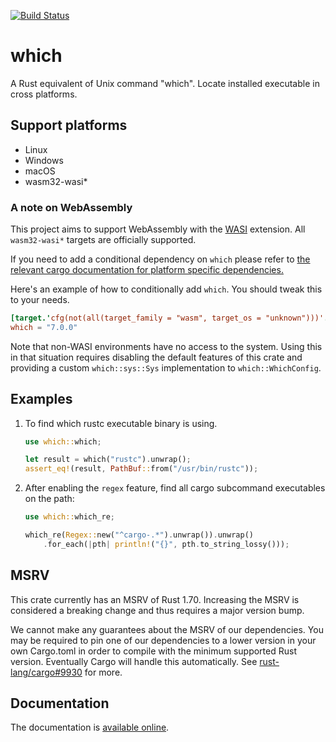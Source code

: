 [![Build Status](https://github.com/harryfei/which-rs/actions/workflows/rust.yml/badge.svg)](https://github.com/harryfei/which-rs/actions/workflows/rust.yml)

# which

A Rust equivalent of Unix command "which". Locate installed executable in cross platforms.

## Support platforms

* Linux
* Windows
* macOS
* wasm32-wasi*

### A note on WebAssembly

This project aims to support WebAssembly with the [WASI](https://wasi.dev/) extension. All `wasm32-wasi*` targets are officially supported.

If you need to add a conditional dependency on `which` please refer to [the relevant cargo documentation for platform specific dependencies.](https://doc.rust-lang.org/cargo/reference/specifying-dependencies.html#platform-specific-dependencies)

Here's an example of how to conditionally add `which`. You should tweak this to your needs.

```toml
[target.'cfg(not(all(target_family = "wasm", target_os = "unknown")))'.dependencies]
which = "7.0.0"
```

Note that non-WASI environments have no access to the system. Using this in that situation requires disabling the default features of this crate and providing a custom `which::sys::Sys` implementation to `which::WhichConfig`.

## Examples

1) To find which rustc executable binary is using.

    ``` rust
    use which::which;

    let result = which("rustc").unwrap();
    assert_eq!(result, PathBuf::from("/usr/bin/rustc"));
    ```

2. After enabling the `regex` feature, find all cargo subcommand executables on the path:

    ``` rust
    use which::which_re;

    which_re(Regex::new("^cargo-.*").unwrap()).unwrap()
        .for_each(|pth| println!("{}", pth.to_string_lossy()));
    ```

## MSRV

This crate currently has an MSRV of Rust 1.70. Increasing the MSRV is considered a breaking change and thus requires a major version bump.

We cannot make any guarantees about the MSRV of our dependencies. You may be required to pin one of our dependencies to a lower version in your own Cargo.toml in order to compile
with the minimum supported Rust version. Eventually Cargo will handle this automatically. See [rust-lang/cargo#9930](https://github.com/rust-lang/cargo/issues/9930) for more.

## Documentation

The documentation is [available online](https://docs.rs/which/).
